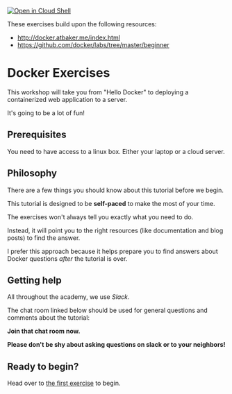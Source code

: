 [![Open in Cloud Shell](//gstatic.com/cloudssh/images/open-btn.svg)](https://console.cloud.google.com/cloudshell/editor?cloudshell_git_repo=https://github.com/praqma-training/docker-katas.git)

These exercises build upon the following resources:
* http://docker.atbaker.me/index.html
* https://github.com/docker/labs/tree/master/beginner


# Docker Exercises


This workshop will take you from "Hello Docker" to deploying a containerized web application to a server.

It's going to be a lot of fun!


## Prerequisites

You need to have access to a linux box. Either your laptop or a cloud server.


## Philosophy


There are a few things you should know about this tutorial before we begin.


This tutorial is designed to be **self-paced** to make the most of your time.

The exercises won't always tell you exactly what you need to do.

Instead, it will point you to the right resources (like documentation and blog posts) to find the answer.

I prefer this approach because it helps prepare you to find answers about Docker questions *after* the tutorial is over.

## Getting help

All throughout the academy, we use *Slack*.

The chat room linked below should be used for general questions and comments about the tutorial:

<INSERT URL>

**Join that chat room now.**

**Please don't be shy about asking questions on slack or to your neighbors!**

Ready to begin?
---------------

Head over to [the first exercise](exercises/1.md) to begin.
